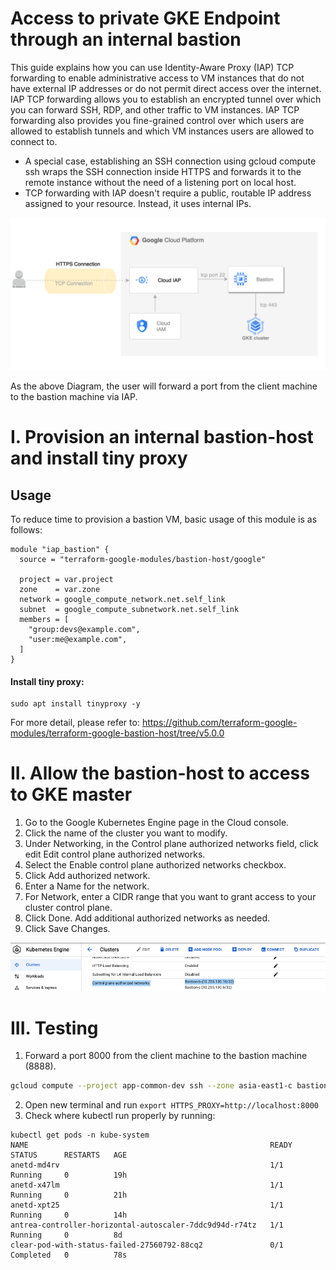 # Access to private GKE Endpoint through an internal bastion

This guide explains how you can use Identity-Aware Proxy (IAP) TCP forwarding to enable administrative access to VM instances that do not have external IP addresses or do not permit direct access over the internet.
IAP TCP forwarding allows you to establish an encrypted tunnel over which you can forward SSH, RDP, and other traffic to VM instances. IAP TCP forwarding also provides you fine-grained control over which users are allowed to establish tunnels and which VM instances users are allowed to connect to.
* A special case, establishing an SSH connection using gcloud compute ssh wraps the SSH connection inside HTTPS and forwards it to the remote instance without the need of a listening port on local host.
* TCP forwarding with IAP doesn't require a public, routable IP address assigned to your resource. Instead, it uses internal IPs.

![Alt text](https://github.com/anhbuicsa/gcp-terraform/blob/master/gcp-iap-bastion/images/bastion.png?raw=true "Title")


As the above Diagram, the user will forward a port from the client machine to the bastion machine via IAP.
# I. Provision an internal bastion-host and install tiny proxy

## Usage

To reduce time to provision a bastion VM, basic usage of this module is as follows:

```hcl
module "iap_bastion" {
  source = "terraform-google-modules/bastion-host/google"

  project = var.project
  zone    = var.zone
  network = google_compute_network.net.self_link
  subnet  = google_compute_subnetwork.net.self_link
  members = [
    "group:devs@example.com",
    "user:me@example.com",
  ]
}
```
#### Install tiny proxy:
```
sudo apt install tinyproxy -y
```
For more detail, please refer to: https://github.com/terraform-google-modules/terraform-google-bastion-host/tree/v5.0.0


# II. Allow the bastion-host to access to GKE master
1. Go to the Google Kubernetes Engine page in the Cloud console.
2. Click the name of the cluster you want to modify.
3. Under Networking, in the Control plane authorized networks field, click edit Edit control plane authorized networks.
4. Select the Enable control plane authorized networks checkbox.
5. Click Add authorized network.
6. Enter a Name for the network.
7. For Network, enter a CIDR range that you want to grant access to your cluster control plane.
8. Click Done. Add additional authorized networks as needed.
9. Click Save Changes.

![Alt text](https://github.com/anhbuicsa/gcp-terraform/blob/master/gcp-iap-bastion/images/gke-authorize.png?raw=true "Title")

# III. Testing

1. Forward a port 8000 from the client machine to the bastion machine (8888). 
```bash
gcloud compute --project app-common-dev ssh --zone asia-east1-c bastion --tunnel-through-iap  --ssh-flag="-A -L 8000:127.0.0.1:8888 -ServerAliveInterval=3600"
```
2. Open new terminal and run `export HTTPS_PROXY=http://localhost:8000`
3. Check where kubectl run properly by running:
```
kubectl get pods -n kube-system
NAME                                                      READY   STATUS      RESTARTS   AGE
anetd-md4rv                                               1/1     Running     0          19h
anetd-x47lm                                               1/1     Running     0          21h
anetd-xpt25                                               1/1     Running     0          14h
antrea-controller-horizontal-autoscaler-7ddc9d94d-r74tz   1/1     Running     0          8d
clear-pod-with-status-failed-27560792-88cq2               0/1     Completed   0          78s
```